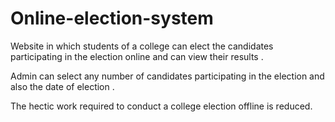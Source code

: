 # Online-election-system
Website in which students of a college can elect the candidates participating in the election online and can view their results .

Admin can select any number of candidates participating in the election and also the date of election .

The hectic work required to conduct a college election offline is reduced.
